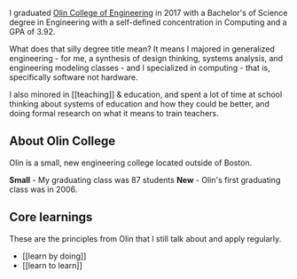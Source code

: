 I graduated [Olin College of Engineering](https://www.olin.edu/) in 2017 with a Bachelor's of Science degree in Engineering with a self-defined concentration in Computing and a GPA of 3.92.

What does that silly degree title mean?  It means I majored in generalized engineering - for me, a synthesis of design thinking, systems analysis, and engineering modeling classes - and I specialized in computing - that is, specifically software not hardware.

I also minored in [[teaching]] & education, and spent a lot of time at school thinking about systems of education and how they could be better, and doing formal research on what it means to train teachers.

## About Olin College

 Olin is a small, new engineering college located outside of Boston.

**Small** - My graduating class was 87 students
**New** - Olin's first graduating class was in 2006.

## Core learnings

These are the principles from Olin that I still talk about and apply regularly.

- [[learn by doing]]
- [[learn to learn]]
